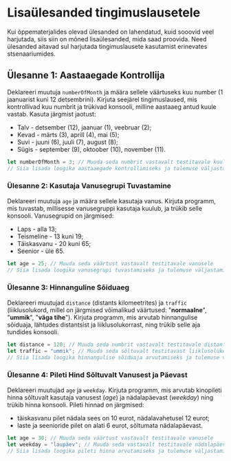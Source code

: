 # Lisaülesanded tingimuslausetele

Kui õppematerjalides olevad ülesanded on lahendatud, kuid sooovid veel harjutada, siis siin on mõned lisaülesanded, mida saad proovida. Need ülesanded aitavad sul harjutada tingimuslausete kasutamist erinevates stsenaariumides.

## Ülesanne 1: Aastaaegade Kontrollija

Deklareeri muutuja `numberOfMonth` ja määra sellele väärtuseks kuu number (1 jaanuarist kuni 12 detsembrini). Kirjuta seejärel tingimuslaused, mis kontrollivad kuu numbrit ja trükivad konsooli, milline aastaaeg antud kuule vastab. Kasuta järgmist jaotust:

- Talv - detsember (12), jaanuar (1), veebruar (2);
- Kevad - märts (3), aprill (4), mai (5);
- Suvi - juuni (6), juuli (7), august (8);
- Sügis - september (9), oktoober (10), november (11).

```javascript
let numberOfMonth = 3; // Muuda seda numbrit vastavalt testitavale kuule
// Siia lisada loogika aastaaegade kontrollimiseks ja tulemuse väljastamiseks
```

### Ülesanne 2: Kasutaja Vanusegrupi Tuvastamine

Deklareeri muutuja `age` ja määra sellele kasutaja vanus. Kirjuta programm, mis tuvastab, millisesse vanusegruppi kasutaja kuulub, ja trükib selle konsooli. Vanusegrupid on järgmised:

- Laps - alla 13;
- Teismeline - 13 kuni 19;
- Täiskasvanu - 20 kuni 65;
- Seenior - üle 65.

```javascript
let age = 25; // Muuda seda väärtust vastavalt testitavale vanusele
// Siia lisada loogika vanusegrupi tuvastamiseks ja tulemuse väljastamiseks
```

### Ülesanne 3: Hinnanguline Sõiduaeg

Deklareeri muutujad `distance` (distants kilomeetrites) ja `traffic` (liiklusolukord, millel on järgmised võimalikud väärtused: "**normaalne**", "**ummik**", "**väga tihe**"). Kirjuta programm, mis arvutab hinnangulise sõiduaja, lähtudes distantsist ja liiklusolukorrast, ning trükib selle aja tundides konsooli.

```javascript
let distance = 120; // Muuda seda numbrit vastavalt testitavale distantsile
let traffic = "ummik"; // Muuda seda sõltuvalt testitavast liiklusolukorrast
// Siia lisada loogika hinnangulise sõiduaja arvutamiseks ja tulemuse väljastamiseks
```

### Ülesanne 4: Pileti Hind Sõltuvalt Vanusest ja Päevast

Deklareeri muutujad `age` ja `weekday`. Kirjuta programm, mis arvutab kinopileti hinna sõltuvalt kasutaja vanusest (*age*) ja nädalapäevast (*weekday*) ning trükib hinna konsooli. Pileti hinnad on järgmised:

- täiskasvanu pilet nädala sees on 10 eurot, nädalavahetusel 12 eurot;
- laste ja seenioride pilet on alati 6 eurot, sõltumata nädalapäevast.

```javascript
let age = 30; // Muuda seda väärtust vastavalt testitavale vanusele
let weekday = "laupäev"; // Muuda seda vastavalt testitavale nädalapäevale
// Siia lisada loogika pileti hinna arvutamiseks ja tulemuse väljastamiseks
```
